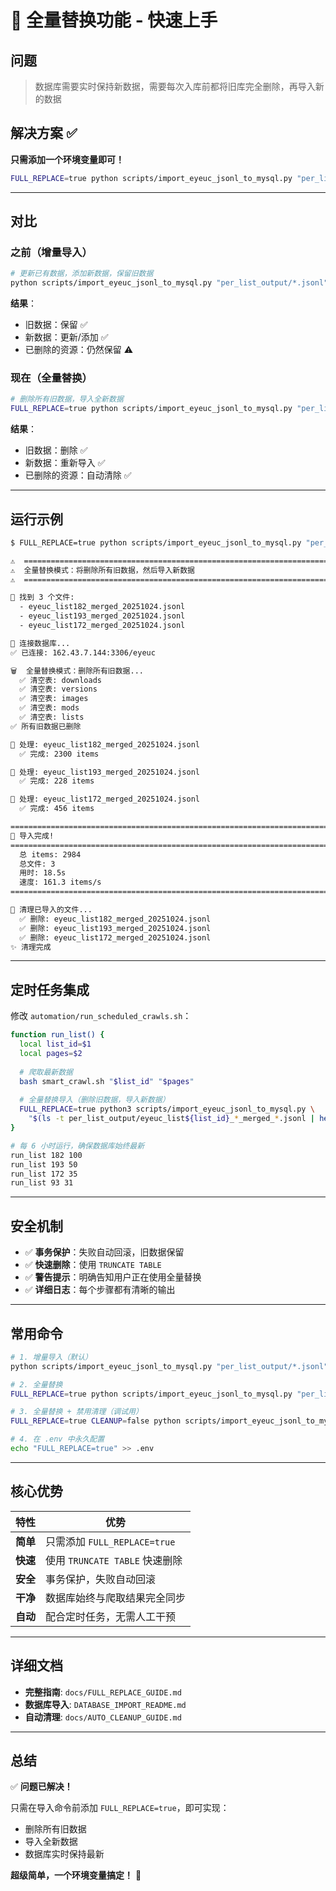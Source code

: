 # 🚀 全量替换功能 - 快速上手

## 问题

> 数据库需要实时保持新数据，需要每次入库前都将旧库完全删除，再导入新的数据

## 解决方案 ✅

**只需添加一个环境变量即可！**

```bash
FULL_REPLACE=true python scripts/import_eyeuc_jsonl_to_mysql.py "per_list_output/*.jsonl"
```

---

## 对比

### 之前（增量导入）

```bash
# 更新已有数据，添加新数据，保留旧数据
python scripts/import_eyeuc_jsonl_to_mysql.py "per_list_output/*.jsonl"
```

**结果**：
- 旧数据：保留 ✅
- 新数据：更新/添加 ✅
- 已删除的资源：仍然保留 ⚠️

### 现在（全量替换）

```bash
# 删除所有旧数据，导入全新数据
FULL_REPLACE=true python scripts/import_eyeuc_jsonl_to_mysql.py "per_list_output/*.jsonl"
```

**结果**：
- 旧数据：删除 ✅
- 新数据：重新导入 ✅
- 已删除的资源：自动清除 ✅

---

## 运行示例

```bash
$ FULL_REPLACE=true python scripts/import_eyeuc_jsonl_to_mysql.py "per_list_output/*.jsonl"

⚠️  ============================================================================
⚠️  全量替换模式：将删除所有旧数据，然后导入新数据
⚠️  ============================================================================

📁 找到 3 个文件:
  - eyeuc_list182_merged_20251024.jsonl
  - eyeuc_list193_merged_20251024.jsonl
  - eyeuc_list172_merged_20251024.jsonl

🔌 连接数据库...
✅ 已连接: 162.43.7.144:3306/eyeuc

🗑️  全量替换模式：删除所有旧数据...
  ✅ 清空表: downloads
  ✅ 清空表: versions
  ✅ 清空表: images
  ✅ 清空表: mods
  ✅ 清空表: lists
✅ 所有旧数据已删除

📄 处理: eyeuc_list182_merged_20251024.jsonl
  ✅ 完成: 2300 items

📄 处理: eyeuc_list193_merged_20251024.jsonl
  ✅ 完成: 228 items

📄 处理: eyeuc_list172_merged_20251024.jsonl
  ✅ 完成: 456 items

================================================================================
🎉 导入完成!
================================================================================
  总 items: 2984
  总文件: 3
  用时: 18.5s
  速度: 161.3 items/s
================================================================================

🧹 清理已导入的文件...
  ✅ 删除: eyeuc_list182_merged_20251024.jsonl
  ✅ 删除: eyeuc_list193_merged_20251024.jsonl
  ✅ 删除: eyeuc_list172_merged_20251024.jsonl
✨ 清理完成
```

---

## 定时任务集成

修改 `automation/run_scheduled_crawls.sh`：

```bash
function run_list() {
  local list_id=$1
  local pages=$2
  
  # 爬取最新数据
  bash smart_crawl.sh "$list_id" "$pages"
  
  # 全量替换导入（删除旧数据，导入新数据）
  FULL_REPLACE=true python3 scripts/import_eyeuc_jsonl_to_mysql.py \
    "$(ls -t per_list_output/eyeuc_list${list_id}_*_merged_*.jsonl | head -1)"
}

# 每 6 小时运行，确保数据库始终最新
run_list 182 100
run_list 193 50
run_list 172 35
run_list 93 31
```

---

## 安全机制

- ✅ **事务保护**：失败自动回滚，旧数据保留
- ✅ **快速删除**：使用 `TRUNCATE TABLE`
- ✅ **警告提示**：明确告知用户正在使用全量替换
- ✅ **详细日志**：每个步骤都有清晰的输出

---

## 常用命令

```bash
# 1. 增量导入（默认）
python scripts/import_eyeuc_jsonl_to_mysql.py "per_list_output/*.jsonl"

# 2. 全量替换
FULL_REPLACE=true python scripts/import_eyeuc_jsonl_to_mysql.py "per_list_output/*.jsonl"

# 3. 全量替换 + 禁用清理（调试用）
FULL_REPLACE=true CLEANUP=false python scripts/import_eyeuc_jsonl_to_mysql.py "per_list_output/*.jsonl"

# 4. 在 .env 中永久配置
echo "FULL_REPLACE=true" >> .env
```

---

## 核心优势

| 特性 | 优势 |
|------|------|
| **简单** | 只需添加 `FULL_REPLACE=true` |
| **快速** | 使用 `TRUNCATE TABLE` 快速删除 |
| **安全** | 事务保护，失败自动回滚 |
| **干净** | 数据库始终与爬取结果完全同步 |
| **自动** | 配合定时任务，无需人工干预 |

---

## 详细文档

- **完整指南**: `docs/FULL_REPLACE_GUIDE.md`
- **数据库导入**: `DATABASE_IMPORT_README.md`
- **自动清理**: `docs/AUTO_CLEANUP_GUIDE.md`

---

## 总结

✅ **问题已解决！**

只需在导入命令前添加 `FULL_REPLACE=true`，即可实现：
- 删除所有旧数据
- 导入全新数据
- 数据库实时保持最新

**超级简单，一个环境变量搞定！** 🎉

